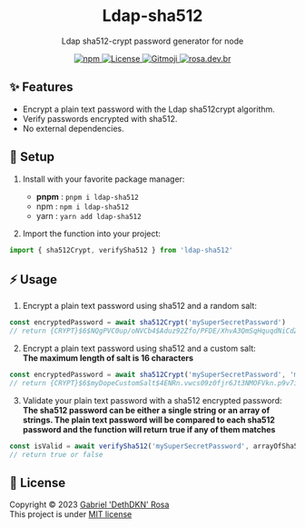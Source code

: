 <h1 align="center">Ldap-sha512</h1>
<p align="center">Ldap sha512-crypt password generator for node</p>
<p align="center">
   <a href="https://www.npmjs.com/package/ldap-sha512">
      <img src="https://img.shields.io/npm/dt/ldap-sha512?color=%23c12127&label=downloads&logo=npm" alt="npm"/>
   </a>
   <a href="https://github.com/dethdkn/ldap-sha512/blob/main/LICENSE">
      <img src="https://img.shields.io/github/license/dethdkn/ldap-sha512?color=%233da639&logo=open%20source%20initiative" alt="License"/>
  </a>
   <a href="https://gitmoji.dev">
      <img src="https://img.shields.io/badge/gitmoji-%20😜%20😍-FFDD67" alt="Gitmoji"/>
   </a>
   <a href="https://rosa.dev.br">
      <img src="https://img.shields.io/badge/check me!-👻-06b6d4" alt="rosa.dev.br"/>
   </a>
</p>

## ✨ Features

- Encrypt a plain text password with the Ldap sha512crypt algorithm.
- Verify passwords encrypted with sha512.
- No external dependencies.

## 🚀 Setup

1. Install with your favorite package manager:
   - **pnpm** : `pnpm i ldap-sha512`
   - npm : `npm i ldap-sha512`
   - yarn : `yarn add ldap-sha512`

2. Import the function into your project:
```ts
import { sha512Crypt, verifySha512 } from 'ldap-sha512'
```

## ⚡️ Usage

1. Encrypt a plain text password using sha512 and a random salt:
```ts
const encryptedPassword = await sha512Crypt('mySuperSecretPassword')
// return {CRYPT}$6$NQgPVC0up/oNVCb4$Aduz92Zfo/PFDE/XhvA3QmSqHquqdNiCdZvc9N5/UTpEUepMdd/6Mq/TeoM07wvyxHpg8ELGVzTWZt2e7Z9LY/
```

2. Encrypt a plain text password using sha512 and a custom salt:\
**The maximum length of salt is 16 characters**
```ts
const encryptedPassword = await sha512Crypt('mySuperSecretPassword', 'myDopeCustomSalt')
// return {CRYPT}$6$myDopeCustomSalt$4ENRn.vwcs09z0fjr6Jt3NMOFVkn.p9v7ilDcK/CwRnQm48Y5HawkiGivh4gBTLwSY4SQNfCAe05E1nCTpZ0u.
```

3. Validate your plain text password with a sha512 encrypted password:\
**The sha512 password can be either a single string or an array of strings. The plain text password will be compared to each sha512 password and the function will return true if any of them matches**
```ts
const isValid = await verifySha512('mySuperSecretPassword', arrayOfSha512Passwords)
// return true or false
```

## 📝 License

Copyright © 2023 [Gabriel 'DethDKN' Rosa](https://github.com/dethdkn)\
This project is under [MIT license](https://github.com/dethdkn/ldap-sha512/blob/main/LICENSE)